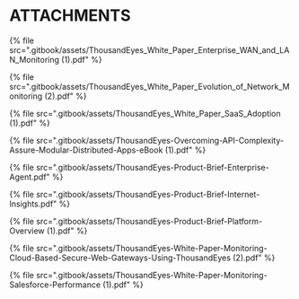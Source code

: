 # ATTACHMENTS

{% file src=".gitbook/assets/ThousandEyes_White_Paper_Enterprise_WAN_and_LAN_Monitoring (1).pdf" %}

{% file src=".gitbook/assets/ThousandEyes_White_Paper_Evolution_of_Network_Monitoring (2).pdf" %}

{% file src=".gitbook/assets/ThousandEyes_White_Paper_SaaS_Adoption (1).pdf" %}

{% file src=".gitbook/assets/ThousandEyes-Overcoming-API-Complexity-Assure-Modular-Distributed-Apps-eBook (1).pdf" %}

{% file src=".gitbook/assets/ThousandEyes-Product-Brief-Enterprise-Agent.pdf" %}

{% file src=".gitbook/assets/ThousandEyes-Product-Brief-Internet-Insights.pdf" %}

{% file src=".gitbook/assets/ThousandEyes-Product-Brief-Platform-Overview (1).pdf" %}

{% file src=".gitbook/assets/ThousandEyes-White-Paper-Monitoring-Cloud-Based-Secure-Web-Gateways-Using-ThousandEyes (2).pdf" %}

{% file src=".gitbook/assets/ThousandEyes-White-Paper-Monitoring-Salesforce-Performance (1).pdf" %}

